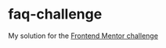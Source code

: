 # faq-challenge

My solution for the [Frontend Mentor challenge](https://www.frontendmentor.io/challenges/faq-accordion-card-XlyjD0Oam)
